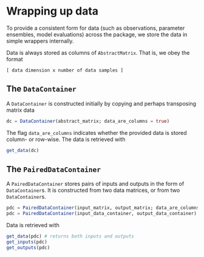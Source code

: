 # Wrapping up data

To provide a consistent form for data (such as observations, parameter ensembles, model evaluations) across the package, we store the data in simple wrappers internally.

Data is always stored as columns of `AbstractMatrix`. That is, we obey the format
```
[ data dimension x number of data samples ]
```

## The `DataContainer`

A `DataContainer` is constructed initially by copying and perhaps transposing matrix data
```julia
dc = DataContainer(abstract_matrix; data_are_columns = true)
```
The flag `data_are_columns` indicates whether the provided data is stored column- or row-wise. The data is retrieved with
```julia
get_data(dc)
```
## The `PairedDataContainer`

A `PairedDataContainer` stores pairs of inputs and outputs in the form of `DataContainer`s. It is constructed from two data matrices, or from two `DataContainer`s.
```julia
pdc = PairedDataContainer(input_matrix, output_matrix; data_are_columns = true)
pdc = PairedDataContainer(input_data_container, output_data_container)
```
Data is retrieved with
```julia
get_data(pdc) # returns both inputs and outputs
get_inputs(pdc)
get_outputs(pdc)
```
